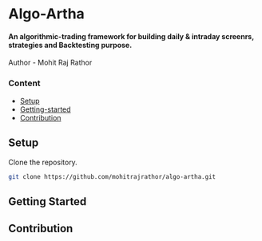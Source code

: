 # Algo-Artha
#### An algorithmic-trading framework for building daily & intraday screenrs, strategies and Backtesting purpose.
Author - Mohit Raj Rathor

### Content
+ [Setup](#setup)
+ [Getting-started](#getting-started)
+ [Contribution](#contribution)

## Setup
Clone the repository.
```bash
git clone https://github.com/mohitrajrathor/algo-artha.git
```

## Getting Started



## Contribution
